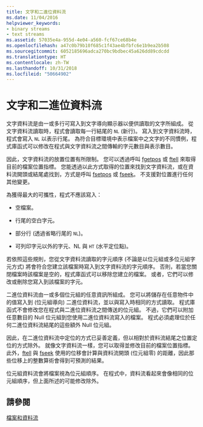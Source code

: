 ```yaml
---
title: 文字和二進位資料流
ms.date: 11/04/2016
helpviewer_keywords:
- binary streams
- text streams
ms.assetid: 57035e4a-955d-4e04-a560-fcf67ce68b4e
ms.openlocfilehash: a47c0b79b10f685c1f43ae4bfbfc6e1b9ea2b508
ms.sourcegitcommit: 6052185696adca270bc9bdbec45a626dd89cdcdd
ms.translationtype: HT
ms.contentlocale: zh-TW
ms.lasthandoff: 10/31/2018
ms.locfileid: "50664902"
---
```

# <a name="text-and-binary-streams"></a>文字和二進位資料流

文字資料流是由一或多行可寫入到文字導向顯示器以便供讀取的文字所組成。 從文字資料流讀取時，程式會讀取每一行結尾的 `NL` (新行)。 寫入到文字資料流時，程式會寫入 `NL` 以表示行尾。 為符合目標環境中表示檔案中之文字的不同慣例，程式庫函式可以修改在程式與文字資料流之間傳輸的字元數目與表示數目。

因此，文字資料流的放置位置有所限制。 您可以透過呼叫 [fgetpos](../c-runtime-library/reference/fgetpos.md) 或 [ftell](../c-runtime-library/reference/ftell-ftelli64.md) 來取得目前的檔案位置指標。 您能透過以此方式取得的位置來找到文字資料流，或在資料流開頭或結尾處找到，方式是呼叫 [fsetpos](../c-runtime-library/reference/fsetpos.md) 或 [fseek](../c-runtime-library/reference/fseek-fseeki64.md)。 不支援對位置進行任何其他變更。

為獲得最大的可攜性，程式不應該寫入：

- 空檔案。

- 行尾的空白字元。

- 部分行 (透過省略行尾的 `NL`)。

- 可列印字元以外的字元、NL 與 `HT` (水平定位點)。

若依照這些規則，您從文字資料流讀取的字元順序 (不論是以位元組或多位元組字元方式) 將會符合您建立該檔案時寫入到文字資料流的字元順序。 否則，若當您關閉檔案時該檔案是空的，程式庫函式可以移除您建立的檔案。 或者，它們可以修改或刪除您寫入到該檔案的字元。

二進位資料流由一或多個位元組的任意資訊所組成。 您可以將儲存在任意物件中的值寫入到 (位元組導向) 二進位資料流，並以與寫入時相同的方式讀取。 程式庫函式不會修改您在程式與二進位資料流之間傳送的位元組。 不過，它們可以附加任意數目的 Null 位元組到您使用二進位資料流寫入的檔案。 程式必須處理位於任何二進位資料流結尾的這些額外 Null 位元組。

因此，在二進位資料流中定位的方式已妥善定義，但以相對於資料流結尾之位置定位的方式除外。 就像文字資料流一樣，您可以取得並修改目前的檔案位置指標。 此外，[ftell](../c-runtime-library/reference/ftell-ftelli64.md) 與 [fseek](../c-runtime-library/reference/fseek-fseeki64.md) 使用的位移會計算與資料流開頭 (位元組零) 的距離，因此那些位移上的整數算術會得到可預測的結果。

位元組資料流會將檔案視為位元組順序。 在程式中，資料流看起來會像相同的位元組順序，但上面所述的可能修改除外。

## <a name="see-also"></a>請參閱

[檔案和資料流](../c-runtime-library/files-and-streams.md)